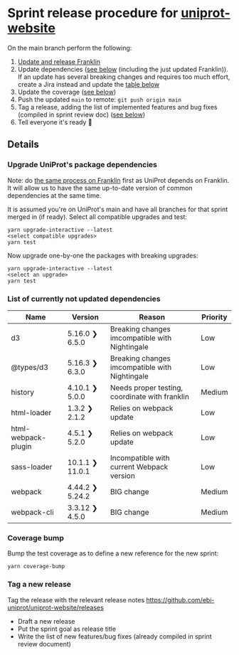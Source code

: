 # Sprint release procedure for [uniprot-website](https://github.com/ebi-uniprot/uniprot-website)
On the main branch perform the following:
1. [Update and release Franklin](franklin_release.md)
2. Update dependencies ([see below](#upgrade-uniprots-package-dependencies) (including the just updated Franklin)). If an update has several breaking changes and requires too much effort, create a Jira instead and update the [table below](#list-of-currently-not-updated-dependencies)
3. Update the coverage ([see below](#coverage-bump))
4. Push the updated `main` to remote: `git push origin main`
5. Tag a release, adding the list of implemented features and bug fixes (compiled in sprint review doc) ([see below](#tag-a-new-release))
6. Tell everyone it's ready 🎉

## Details

### Upgrade UniProt's package dependencies
Note: do [the same process on Franklin](https://github.com/ebi-uniprot/coding-guidelines/blob/main/franklin_release.md#upgrade-franklins-package-dependencies) first as UniProt depends on Franklin. It will allow us to have the same up-to-date version of common dependencies at the same time.

It is assumed you're on UniProt's main and have all branches for that sprint merged in (if ready). Select all compatible upgrades and test:
```
yarn upgrade-interactive --latest
<select compatible upgrades>
yarn test
```
Now upgrade one-by-one the packages with breaking upgrades:
```
yarn upgrade-interactive --latest
<select an upgrade>
yarn test
```

### List of currently not updated dependencies
| Name                | Version           | Reason                                        | Priority    |
| ------------------- | ----------------- | --------------------------------------------- | ----------- |
| d3                  | 5.16.0  ❯  6.5.0  | Breaking changes imcompatible with Nightingale| Low         |
| @types/d3           | 5.16.3  ❯  6.3.0  | Breaking changes imcompatible with Nightingale| Low         |
| history             | 4.10.1  ❯  5.0.0  | Needs proper testing, coordinate with franklin| Medium      |
| html-loader         | 1.3.2   ❯  2.1.2  | Relies on webpack update                      | Low         |
| html-webpack-plugin | 4.5.1   ❯  5.2.0  | Relies on webpack update                      | Low         |
| sass-loader         | 10.1.1  ❯  11.0.1 | Incompatible with current Webpack version     | Low         |
| webpack             | 4.44.2  ❯  5.24.2 | BIG change                                    | Medium      |
| webpack-cli         | 3.3.12  ❯  4.5.0  | BIG change                                    | Medium      |


### Coverage bump
Bump the test coverage as to define a new reference for the new sprint:
```
yarn coverage-bump
```

### Tag a new release
Tag the release with the relevant release notes https://github.com/ebi-uniprot/uniprot-website/releases
- Draft a new release
- Put the sprint goal as release title
- Write the list of new features/bug fixes (already compiled in sprint review document)
